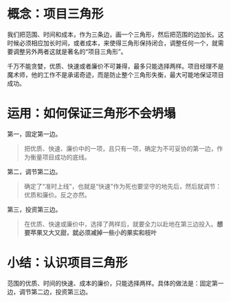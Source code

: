 # 概念：项目三角形

我们把范围、时间和成本，作为三条边，画一个三角形，然后把范围的边加长。这时候必须相应加长时间，或者成本，来使得三角形保持闭合，调整任何一个，就需要调整另外两者这就是著名的“项目三角形”。

千万不能贪婪，优质、快速或者廉价不可兼得，最多只能选择两样。项目经理不是魔术师，他的工作不是承诺奇迹，而是防止整个三角形失衡，最大可能地保证项目成功。

# 运用：如何保证三角形不会坍塌

第一，固定第一边。
> 把优质、快速、廉价中的一项，且只有一项，确定为不可妥协的第一边，作为衡量项目成功的底线。

第二，调节第二边。
> 确定了“准时上线”，也就是“快速”作为死也要坚守的地先后，然后就调节：优质和廉价。反之亦然。

第三，投资第三边。
> 在优质、快速或廉价中，选择了两样后，就要全力以赴地在第三边投入。**想要苹果又大又甜，就必须减掉一些小的果实和枝叶**

# 小结：认识项目三角形

范围的优质、时间的快速、成本的廉价，只能选择两样。具体的做法是：固定第一边，调节第二边，投资第三边。



